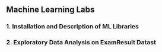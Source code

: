 ## Machine Learning Labs
### 1. Installation and Description  of ML Libraries 
### 2. Exploratory Data Analysis on ExamResult Datast
